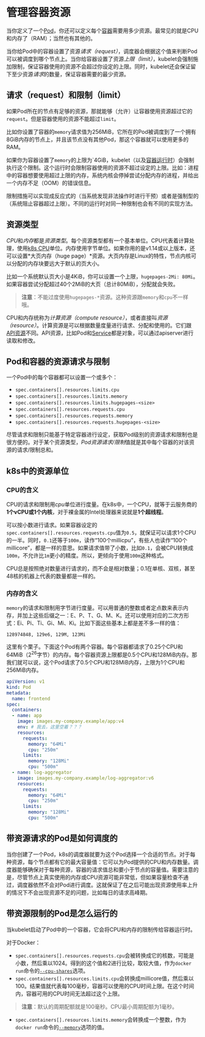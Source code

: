 # 管理容器资源

当你定义了一个[Pod](../业务组件/泡德（Pod）/Pod.md)，你还可以定义每个[容器](../概要/Kubernetes是啥？.md)需要用多少资源。最常见的就是CPU和内存了（RAM）；当然也有其他的。

当你给Pod中的容器设置了资源*请求（request）*，调度器会根据这个值来判断Pod可以被调度到哪个节点上。当你给容器设置了资源*上限（limit）*，kubelet会强制施加限制，保证容器使用的资源不会超过你设定的上限。同时，kubelet还会保证留下至少资源*请求*的数量，保证容器需要的最少资源。

## 请求（request）和限制（limit）

如果Pod所在的节点有足够的资源，那就能够（允许）让容器使用资源超过它的`request`。但是容器使用的资源不能超过`limit`。

比如你设置了容器的`memory`请求值为256MiB，它所在的Pod被调度到了一个拥有8GiB内存的节点上，并且该节点没有其他Pod，那这个容器就可以使用更多的RAM。

如果你为容器设置了`memory`的上限为`4GiB，kubelet（以及[容器运行时](https://kubernetes.io/docs/setup/production-environment/container-runtimes/)）会强制执行这个限制。这个运行时会限制容器使用的资源不超过设定的上限。比如：进程中的容器想要使用超过上限的内存，系统内核会停掉尝试分配内存的进程，并给出一个内存不足（OOM）的错误信息。

限制措施可以实现成反应式的（当系统发现非法操作时进行干预）或者是强制型的（系统阻止容器超过上限）。不同的运行时对同一种限制也会有不同的实现方法。

## 资源类型

*CPU*和*内存*都是*资源类型*。每个资源类型都有一个基本单位。CPU代表着计算处理，使用[k8s CPU](#CPU的含义)单位。内存使用字节单位。如果你用的是v1.14或以上版本，还可以设置*大页内存（huge page）*资源。大页内存是Linux的特性，节点内核可以分配的内存块要远大于默认的页大小。

比如一个系统默认页大小是4KiB，你可以设置一个上限，`hugepages-2Mi: 80Mi`。如果容器尝试分配超过40个2MiB的大页（总计80MiB），分配就会失败。

>**注意**：不能过度使用`hugepages-*`资源。这种资源跟`memory`和`cpu`不一样哦。

CPU和内存统称为*计算资源（compute resource）*，或者直接叫*资源（resource）*。计算资源是可以根据数量度量进行请求、分配和使用的。它们跟[API资源](../概要/Kubernetes%20API.md)不同。API资源，比如Pod和[Service](../Service，负载均衡，网络/Service.md)都是对象，可以通过apiserver进行读取和修改。

## Pod和容器的资源请求与限制

一个Pod中的每个容器都可以设置一个或多个：

- `spec.containers[].resources.limits.cpu`
- `spec.containers[].resources.limits.memory`
- `spec.containers[].resources.limits.hugepages-<size>`
- `spec.containers[].resources.requests.cpu`
- `spec.containers[].resources.requests.memory`
- `spec.containers[].resources.requests.hugepages-<size>`

尽管请求和限制只能基于特定容器进行设定，获取Pod级别的资源请求和限制也是很方便的。对于某个资源类型，*Pod资源请求/限制*值就是其中每个容器的对该资源的请求/限制总和。

## k8s中的资源单位

### CPU的含义

CPU的请求和限制用*cpu*单位进行度量。在k8s中，一个CPU，就等于云服务商的**1个vCPU或1个内核**，对于裸金属的Intel处理器来说就是**1个超线程**。

可以按小数进行请求。如果容器设定的`spec.containers[].resources.requests.cpu`值为`0.5`，就保证可以请求1个CPU的一半。同时，`0.1`还等于`100m`，读作“100个millicpu”，有些人也读作“100个millicore”，都是一样的意思。如果请求值带了小数，比如`0.1`，会被CPU转换成`100m`，不允许比`1m`更小的精度。所以，更倾向于使用`100m`这种格式。

CPU总是按照绝对数量进行请求的，而不会是相对数量；0.1在单核、双核，甚至48核的机器上代表的数量都是一样的。

### 内存的含义

`memory`的请求和限制用字节进行度量。可以用普通的整数或者定点数来表示内存，并加上这些后缀之一：E、P、T、G、M、K。还可以使用对应的二次方形式：Ei、Pi、Ti、Gi、Mi、Ki。比如下面这些基本上都是差不多一样的值：

```text
128974848, 129e6, 129M, 123Mi
```

这里有个栗子。下面这个Pod有两个容器。每个容器都请求了0.25个CPU和64MiB（2<sup>26</sup>字节）的内存。每个容器资源上限都是0.5个CPU和128MiB内存。那我们就可以说，这个Pod请求了0.5个CPU和128MiB内存，上限为1个CPU和256MiB内存。

```yaml
apiVersion: v1
kind: Pod
metadata:
  name: frontend
spec:
  containers:
  - name: app
    image: images.my-company.example/app:v4
    env: # 我去，这里空着？？？
    resources:
      requests:
        memory: "64Mi"
        cpu: "250m"
      limits:
        memory: "128Mi"
        cpu: "500m"
  - name: log-aggregator
    image: images.my-company.example/log-aggregator:v6
    resources:
      requests:
        memory: "64Mi"
        cpu: "250m"
      limits:
        memory: "128Mi"
        cpu: "500m"
```

## 带资源请求的Pod是如何调度的

当你创建了一个Pod，k8s的调度器就要为这个Pod选择一个合适的节点。对于每种资源，每个节点都有它的最大容量值：它可以为Pod提供的CPU和内存数量。调度器能够确保对于每种资源，容器的请求值总和要小于节点的容量值。需要注意的是，尽管节点上真实使用的内存或CPU资源可能非常低，但如果容量检查不通过，调度器依然不会对Pod进行调度。这就保证了在之后可能出现资源使用率上升的情况下不会出现资源不足的问题，比如每日的请求高峰期。

## 带资源限制的Pod是怎么运行的

当kubelet启动了Pod中的一个容器，它会将CPU和内存的限制传给容器运行时。

对于Docker：

- `spec.containers[].resources.requests.cpu`会被转换成它的核数，可能是小数，然后乘以1024。得到的这个值和2进行比较，取较大值，作为`docker run`命令的[`--cpu-shares`](https://docs.docker.com/engine/reference/run/#cpu-share-constraint)选项。
- `spec.containers[].resources.limits.cpu`会转换成millicore值，然后乘以100。结果值就代表每100毫秒，容器可以使用的CPU时间上限。在这个时间内，容器可用的CPU时间无法超过这个上限。

>**注意**：默认的周期配额就是100毫秒。CPU最小周期配额为1毫秒。

- `spec.containers[].resources.limits.memory`会转换成一个整数，作为`docker run`命令的[`--memory`](https://docs.docker.com/engine/reference/run/#/user-memory-constraints)选项的值。